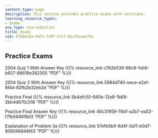 ```yaml
---
content_type: page
description: This section provides practice exams with solutions.
learning_resource_types:
- Exams
ocw_type: CourseSection
title: Exams
uid: 67b9e15a-54f1-719f-27c7-01cfbcea175c
---
```


Practice Exams
--------------

2004 Quiz 1 With Answer Key ({{% resource_link c762b539-66c8-1cb6-b657-88619e392305 "PDF" %}})

2004 Quiz 2 With Answer Key ({{% resource_link 5984d740-eece-e2ef-8f4d-82fb2b32eb2d "PDF" %}})

Practice Final ({{% resource_link 5b4efc50-940e-12e8-1b68-2bb4d670c516 "PDF" %}})

Practice Final Answer Key ({{% resource_link 46c31959-78d1-a2b7-ea52-f7fb564818d3 "PDF" %}})

Explanation of Problem 3a ({{% resource_link 57efb5b9-6d4f-3a11-b0d7-909096848f43 "PDF" %}})